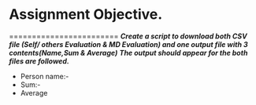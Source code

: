 #  Assignment Objective.
========================
 ***Create a script to download both CSV file (Self/ others Evaluation & MD Evaluation) and one output file with 3 contents(Name,Sum & Average)***
***The output should appear for the both files are followed.***
- Person name:-
- Sum:-
- Average

